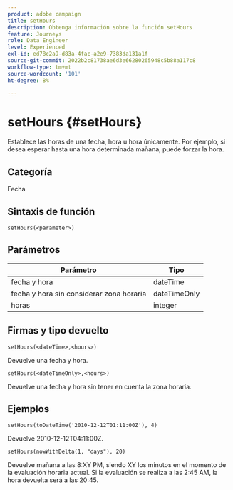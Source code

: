 ```yaml
---
product: adobe campaign
title: setHours
description: Obtenga información sobre la función setHours
feature: Journeys
role: Data Engineer
level: Experienced
exl-id: ed78c2a9-d83a-4fac-a2e9-7383da131a1f
source-git-commit: 2022b2c81738ae6d3e66280265948c5b88a117c8
workflow-type: tm+mt
source-wordcount: '101'
ht-degree: 8%

---
```


# setHours {#setHours}

Establece las horas de una fecha, hora u hora únicamente. Por ejemplo, si desea esperar hasta una hora determinada mañana, puede forzar la hora.

## Categoría

Fecha 

## Sintaxis de función

`setHours(<parameter>)`

## Parámetros

| Parámetro | Tipo |
|--- |--- |
| fecha y hora | dateTime |
| fecha y hora sin considerar zona horaria | dateTimeOnly |
| horas | integer |

## Firmas y tipo devuelto

`setHours(<dateTime>,<hours>)`

Devuelve una fecha y hora.

`setHours(<dateTimeOnly>,<hours>)`

Devuelve una fecha y hora sin tener en cuenta la zona horaria.

## Ejemplos

`setHours(toDateTime('2010-12-12T01:11:00Z'), 4)`

Devuelve 2010-12-12T04:11:00Z.

`setHours(nowWithDelta(1, "days"), 20)`

Devuelve mañana a las 8:XY PM, siendo XY los minutos en el momento de la evaluación horaria actual. Si la evaluación se realiza a las 2:45 AM, la hora devuelta será a las 20:45.
